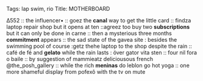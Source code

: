 Tags: lap swim, rio 
Title: MOTHERBOARD
  
∆552 :: the influencer• :: goez the **canal** way to get the little card :: findza laptop repair shop but it opens at ten ::agreez too buy two **subscriptions** but it can only be done in carne :: then a mysterious three months **commitment** appears :: the sad state of the gavea site : besides the swimming pool of course :getz thehe laptop to the shop despite the rain :: café de fé and **gelato** while the rain lasts : över gator vita sten :: four nil fora o baile :: by suggestion of mammieatz deliciousous french @the_posh_gallery :: while the rich **meninas** do leblon go hot yoga :: one more shameful display from pofexô with the tv on mute 
